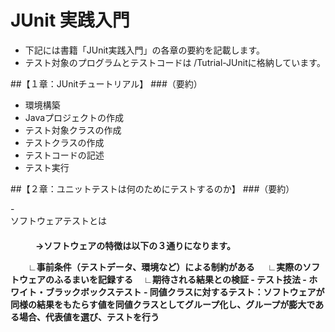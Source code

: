 # JUnit 実践入門
- 下記には書籍「JUnit実践入門」の各章の要約を記載します。
- テスト対象のプログラムとテストコードは /Tutrial-JUnitに格納しています。

##【１章：JUnitチュートリアル】
###（要約）
- 環境構築
 - Javaプロジェクトの作成
 - テスト対象クラスの作成
 - テストクラスの作成
- テストコードの記述
- テスト実行


##【２章：ユニットテストは何のためにテストするのか】
###（要約）
<dl>
- <dt>ソフトウェアテストとは</dt>
　<dd><strong>→ソフトウェアの特徴は以下の３通りになります。<strong></dd>
</dl>
 　　∟事前条件（テストデータ、環境など）による制約がある
  　 ∟実際のソフトウェアのふるまいを記録する
   　∟期待される結果との検証
- テスト技法
 - ホワイト・ブラックボックステスト
 - 同値クラスに対するテスト：ソフトウェアが同様の結果をもたらす値を同値クラスとしてグループ化し、グループが膨大である場合、代表値を選び、テストを行う
